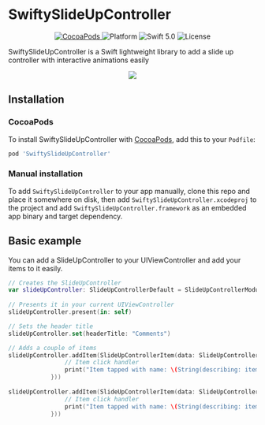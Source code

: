 # SwiftySlideUpController

<p align="center">
    <a href="https://cocoapods.org/pods/SwiftySlideUpController">
        <img src="https://img.shields.io/cocoapods/v/SwiftySlideUpController.svg?style=flat" alt="CocoaPods" />
    </a>
    <img src="https://img.shields.io/cocoapods/p/SwiftySlideUpController.svg?style=flat" alt="Platform" />
    <img src="https://img.shields.io/badge/Swift-5.0-orange.svg" alt="Swift 5.0" />
    <img src="https://badges.frapsoft.com/os/mit/mit.svg?style=flat&v=102" alt="License" />
</p>

SwiftySlideUpController is a Swift lightweight library to add a slide up controller with interactive animations easily

<p align="center">
    <img src ="Resources/SlideUpControllerDemo.gif" />
</p>

## <a name="installation"></a>Installation

### <a name="cocoapods"></a>CocoaPods

To install SwiftySlideUpController with [CocoaPods](https://cocoapods.org), add this to your `Podfile`:

```ruby
pod 'SwiftySlideUpController'
```

### <a name="manual-installation"></a>Manual installation

To add `SwiftySlideUpController` to your app manually, clone this repo
and place it somewhere on disk, then add `SwiftySlideUpController.xcodeproj` to the project
and add `SwiftySlideUpController.framework` as an embedded app binary and target dependency.

## <a name="basic-example"></a>Basic example

You can add a SlideUpController to your UIViewController and add your items to it easily.

```swift
// Creates the SlideUpController
var slideUpController: SlideUpControllerDefault = SlideUpControllerModule().buildDefault()
        
// Presents it in your current UIViewController        
slideUpController.present(in: self)

// Sets the header title
slideUpController.set(headerTitle: "Comments")

// Adds a couple of items
slideUpController.addItem(SlideUpControllerItem(data: SlideUpControllerItemData(title: "Your cool title", text: "The description text", image: nil), value: index, handler: { item in
                // Item click handler
                print("Item tapped with name: \(String(describing: item.data.title))")
            }))
            
slideUpController.addItem(SlideUpControllerItem(data: SlideUpControllerItemData(title: "Your second item title", text: "The description text", image: nil), value: index, handler: { item in
                // Item click handler
                print("Item tapped with name: \(String(describing: item.data.title))")
            }))
```
